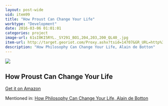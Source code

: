 ```yaml
---
layout: post-wide
uid: item99
title: "How Proust Can Change Your Life"
worktype: "Development"
date: 2016-03-06 01:01:01
categories: project
image-url: 61sI0KI5RYL._SY291_BO1,204,203,200_QL40_.jpg
item-url: http://target.georiot.com/Proxy.ashx?tsid=14707&GR_URL=http%3A%2F%2Fwww.amazon.com%2FHow-Proust-Change-Your-Life%2Fdp%2F0679779159%2F
description: "How Philosophy Can Change Your Life, Alain de Botton"
---
```

<a href="http://target.georiot.com/Proxy.ashx?tsid=14707&GR_URL=http%3A%2F%2Fwww.amazon.com%2FHow-Proust-Change-Your-Life%2Fdp%2F0679779159%2F" target="blank"><img src="../../../../img/thumbs/61sI0KI5RYL._SY291_BO1,204,203,200_QL40_.jpg" class="prod-img"></a>
<h2>How Proust Can Change Your Life</h2>
<p><a href="http://target.georiot.com/Proxy.ashx?tsid=14707&GR_URL=http%3A%2F%2Fwww.amazon.com%2FHow-Proust-Change-Your-Life%2Fdp%2F0679779159%2F" target="blank">Get it on Amazon</a><p>
<p>Mentioned in: <a href="http://fourhourworkweek.com/2015/11/10/alain-de-botton/" target="blank">How Philosophy Can Change Your Life, Alain de Botton</a></p>
